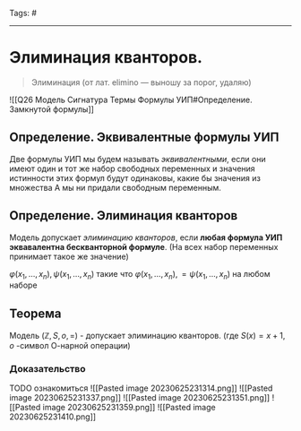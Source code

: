 Tags: #

---
# Элиминация кванторов.
> Элиминация (от лат. elimino — выношу за порог, удаляю)

![[Q26 Модель Сигнатура Термы Формулы УИП#Определение. Замкнутой формулы]]

## Определение. Эквивалентные формулы УИП
Две формулы УИП мы будем называть *эквивалентными*, если они имеют один и тот же набор свободных переменных и значения истинности этих формул будут одинаковы, какие бы значения из множества A мы ни придали свободным переменным.

## Определение. Элиминация кванторов
Модель допускает *элиминацию кванторов*, если **любая формула УИП эквавалентна бескванторной формуле**. (На всех набор переменных принимает такое же значение)

$\varphi(x_1, \ldots, x_n), \psi(x_1, \ldots, x_n)$ такие что $\varphi(x_1, \ldots, x_n),  = \psi(x_1, \ldots, x_n)$ на любом наборе

## Теорема
Модель $(\mathbb{Z}, S, o, =)$ - допускает элиминацию кванторов. (где $S(x)=x + 1$, $o$ -символ О-нарной операции)

### Доказательство
TODO ознакомиться
![[Pasted image 20230625231314.png]]
![[Pasted image 20230625231337.png]]
![[Pasted image 20230625231351.png]]
![[Pasted image 20230625231359.png]]
![[Pasted image 20230625231410.png]]
